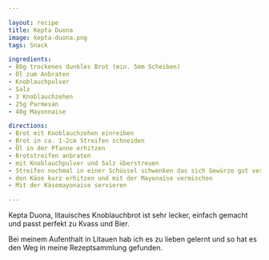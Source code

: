 ```yaml
---

layout: recipe
title: Kepta Duona
image: kepta-duona.png
tags: Snack

ingredients:
- 80g trockenes dunkles Brot (min. 5mm Scheiben)
- Öl zum Anbraten
- Knoblauchpulver
- Salz
- 3 Knoblauchzehen
- 25g Parmesan
- 40g Mayonnaise

directions:
- Brot mit Knoblauchzehen einreiben
- Brot in ca. 1-2cm Streifen schneiden
- Öl in der Pfanne erhitzen
- Brotstreifen anbraten
- mit Knoblauchpulver und Salz überstreuen 
- Streifen nochmal in einer Schüssel schwenken das sich Gewürze gut verteilen
- den Käse kurz erhitzen und mit der Mayonaise vermischen
- Mit der Käsemayonaise servieren

---
```


Kepta Duona, litauisches Knoblauchbrot ist sehr lecker, einfach gemacht und passt perfekt zu Kvass und Bier.

Bei meinem Aufenthalt in Litauen hab ich es zu lieben gelernt und so hat es den Weg in meine Rezeptsammlung gefunden.

